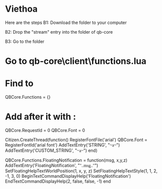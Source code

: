 # Viethoa
Here are the steps
B1: Download the folder to your computer

B2: Drop the "stream" entry into the folder of qb-core

B3: Go to the folder
# Go to qb-core\client\functions.lua
# Find to
QBCore.Functions = {}
# Add after it with :
QBCore.RequestId = 0
QBCore.Font = 0

Citizen.CreateThread(function()
    RegisterFontFile('arial') 
    QBCore.Font = RegisterFontId('arial font')
    AddTextEntry('STRING', "<FONT FACE='arial font'>~a~</FONT>")
    AddTextEntry('CUSTOM_STRING', "<FONT FACE='arial font'>~a~</FONT>")
end)

QBCore.Functions.FloatingNotification = function(msg, x,y,z)
    AddTextEntry('FloatingNotification', "<FONT FACE='arial font'>"..msg.."</FONT>")
    SetFloatingHelpTextWorldPosition(1, x, y, z)
    SetFloatingHelpTextStyle(1, 1, 2, -1, 3, 0)
    BeginTextCommandDisplayHelp('FloatingNotification')
    EndTextCommandDisplayHelp(2, false, false, -1)
end
